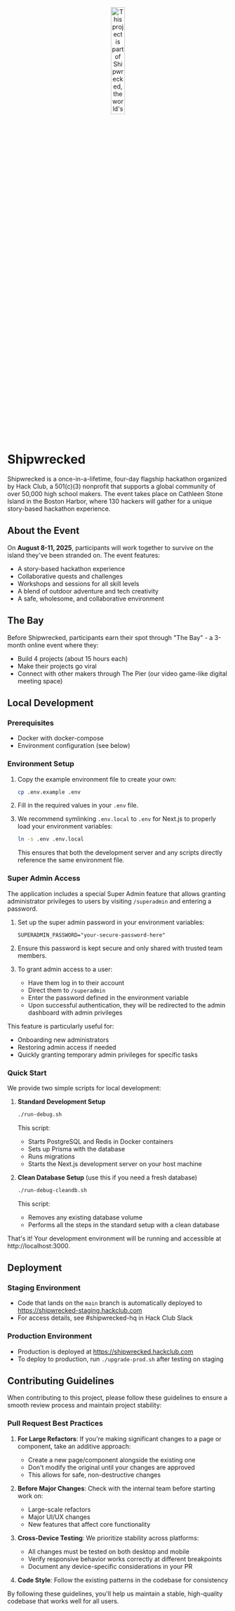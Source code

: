 <div align="center">
  <a href="https://e" target="_blank">
    <img src="https://hc-cdn.hel1.your-objectstorage.com/s/v3/739361f1d440b17fc9e2f74e49fc185d86cbec14_badge.png" 
         alt="This project is part of Shipwrecked, the world's first hackathon on an island!" 
         style="width: 25%;">
  </a>
</div>

# Shipwrecked

Shipwrecked is a once-in-a-lifetime, four-day flagship hackathon organized by Hack Club, a 501(c)(3) nonprofit that supports a global community of over 50,000 high school makers. The event takes place on Cathleen Stone Island in the Boston Harbor, where 130 hackers will gather for a unique story-based hackathon experience.

## About the Event

On **August 8-11, 2025**, participants will work together to survive on the island they've been stranded on. The event features:
- A story-based hackathon experience
- Collaborative quests and challenges
- Workshops and sessions for all skill levels
- A blend of outdoor adventure and tech creativity
- A safe, wholesome, and collaborative environment

## The Bay

Before Shipwrecked, participants earn their spot through "The Bay" - a 3-month online event where they:
- Build 4 projects (about 15 hours each)
- Make their projects go viral
- Connect with other makers through The Pier (our video game-like digital meeting space)

## Local Development

### Prerequisites
- Docker with docker-compose
- Environment configuration (see below)

### Environment Setup

1. Copy the example environment file to create your own:
   ```bash
   cp .env.example .env
   ```

2. Fill in the required values in your `.env` file.

3. We recommend symlinking `.env.local` to `.env` for Next.js to properly load your environment variables:
   ```bash
   ln -s .env .env.local
   ```

   This ensures that both the development server and any scripts directly reference the same environment file.

### Super Admin Access

The application includes a special Super Admin feature that allows granting administrator privileges to users by visiting `/superadmin` and entering a password.

1. Set up the super admin password in your environment variables:
   ```
   SUPERADMIN_PASSWORD="your-secure-password-here"
   ```

2. Ensure this password is kept secure and only shared with trusted team members.

3. To grant admin access to a user:
   - Have them log in to their account
   - Direct them to `/superadmin`
   - Enter the password defined in the environment variable
   - Upon successful authentication, they will be redirected to the admin dashboard with admin privileges

This feature is particularly useful for:
- Onboarding new administrators
- Restoring admin access if needed
- Quickly granting temporary admin privileges for specific tasks

### Quick Start

We provide two simple scripts for local development:

1. **Standard Development Setup**
   ```bash
   ./run-debug.sh
   ```
   This script:
   - Starts PostgreSQL and Redis in Docker containers
   - Sets up Prisma with the database
   - Runs migrations
   - Starts the Next.js development server on your host machine

2. **Clean Database Setup** (use this if you need a fresh database)
   ```bash
   ./run-debug-cleandb.sh
   ```
   This script:
   - Removes any existing database volume
   - Performs all the steps in the standard setup with a clean database

That's it! Your development environment will be running and accessible at http://localhost:3000.

## Deployment

### Staging Environment
- Code that lands on the `main` branch is automatically deployed to https://shipwrecked-staging.hackclub.com
- For access details, see #shipwrecked-hq in Hack Club Slack

### Production Environment
- Production is deployed at https://shipwrecked.hackclub.com
- To deploy to production, run `./upgrade-prod.sh` after testing on staging

## Contributing Guidelines

When contributing to this project, please follow these guidelines to ensure a smooth review process and maintain project stability:

### Pull Request Best Practices

1. **For Large Refactors**: If you're making significant changes to a page or component, take an additive approach:
   - Create a new page/component alongside the existing one
   - Don't modify the original until your changes are approved
   - This allows for safe, non-destructive changes

2. **Before Major Changes**: Check with the internal team before starting work on:
   - Large-scale refactors
   - Major UI/UX changes
   - New features that affect core functionality
   
3. **Cross-Device Testing**: We prioritize stability across platforms:
   - All changes must be tested on both desktop and mobile
   - Verify responsive behavior works correctly at different breakpoints
   - Document any device-specific considerations in your PR

4. **Code Style**: Follow the existing patterns in the codebase for consistency

By following these guidelines, you'll help us maintain a stable, high-quality codebase that works well for all users.
